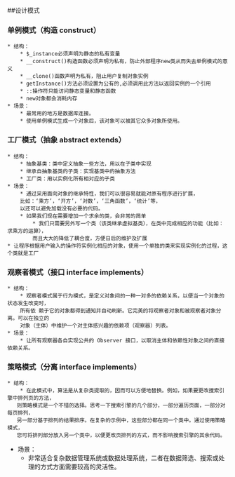 ##设计模式
### 单例模式（构造 construct） <div id='single_case'></div>
    * 结构：
        * $_instance必须声明为静态的私有变量
        * __construct()构造函数必须声明为私有，防止外部程序new类从而失去单例模式的意义
        * __clone()函数声明为私有，阻止用户复制对象实例
        * getInstance()方法必须设置为公有的,必须调用此方法以返回实例的一个引用
        * ::操作符只能访问静态变量和静态函数
        * new对象都会消耗内存
    * 场景：
        * 最常用的地方是数据库连接。
        * 使用单例模式生成一个对象后，该对象可以被其它众多对象所使用。

### 工厂模式（抽象 abstract extends） <div id='factory_case'></div>
    * 结构：
        * 抽象基类：类中定义抽象一些方法，用以在子类中实现
        * 继承自抽象基类的子类：实现基类中的抽象方法
        * 工厂类：用以实例化所有相对应的子类
    * 场景：
        * 通过采用面向对象的继承特性，我们可以很容易就能对原有程序进行扩展，
        比如：‘乘方’，‘开方’，‘对数’，‘三角函数’，‘统计’等，
        以还可以避免加载没有必要的代码。
        * 如果我们现在需要增加一个求余的类，会非常的简单
            * 我们只需要另外写一个类（该类继承虚拟基类），在类中完成相应的功能（比如：求乘方的运算），
            而且大大的降低了耦合度，方便日后的维护及扩展
    * 让程序根据用户输入的操作符实例化相应的对象，使用一个单独的类来实现实例化的过程，这个类就是工厂
    
### 观察者模式（接口 interface implements） <div id='observer_case'></div>
    * 结构：
        * 观察者模式属于行为模式，是定义对象间的一种一对多的依赖关系，以便当一个对象的状态发生改变时，
        所有依 赖于它的对象都得到通知并自动刷新。它完美的将观察者对象和被观察者对象分离。可以在独立的
        对象（主体）中维护一个对主体感兴趣的依赖项（观察器）列表。 
    * 场景：
        * 让所有观察器各自实现公共的 Observer 接口，以取消主体和依赖性对象之间的直接依赖关系。

### 策略模式（分离 interface implements） <div id='strategy_case'></div>
    * 结构：
        * 在此模式中，算法是从复杂类提取的，因而可以方便地替换。例如，如果要更改搜索引擎中排列页的方法，
       则策略模式是一个不错的选择。思考一下搜索引擎的几个部分，一部分遍历页面，一部分对每页排列，
       另一部分基于排列的结果排序。在复杂的示例中，这些部分都在同一个类中。通过使用策略模式，
       您可将排列部分放入另一个类中，以便更改页排列的方式，而不影响搜索引擎的其余代码。
   * 场景：
        * 非常适合复杂数据管理系统或数据处理系统，二者在数据筛选、搜索或处理的方式方面需要较高的灵活性。